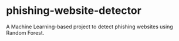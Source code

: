 # phishing-website-detector
A Machine Learning-based project to detect phishing websites using Random Forest.
